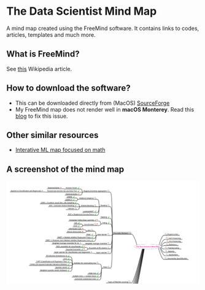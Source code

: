 # The Data Scientist Mind Map
A mind map created using the FreeMind software. It contains links to codes, articles, templates and much more.

## What is FreeMind?
See [this](https://en.wikipedia.org/wiki/FreeMind#cite_note-1) Wikipedia article.

## How to download the software?
- This can be downloaded directly from (MacOS) [SourceForge](https://sourceforge.net/projects/freemind/)
- My FreeMind map does not render well in **macOS Monterey**. Read this [blog](https://rosshall.online/writing/how-to-fix-freemind-after-macos-monterey-update/) to fix this issue.

## Other similar resources
- [Interative ML map focused on math](https://app.learney.me/)

## A screenshot of the mind map
![ScreenShot](https://github.com/kyaiooiayk/The-Data-Scientist-Mind-Map/blob/main/image.png)
